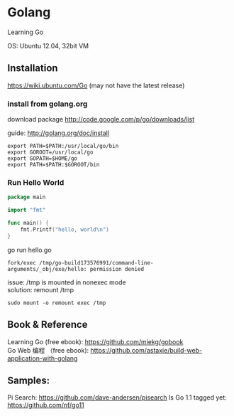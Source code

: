 # Golang

Learning Go

OS: Ubuntu 12.04, 32bit VM

## Installation
https://wiki.ubuntu.com/Go 
 (may not have the latest release) 

### install from golang.org

download package http://code.google.com/p/go/downloads/list

guide: http://golang.org/doc/install

```
export PATH=$PATH:/usr/local/go/bin
export GOROOT=/usr/local/go
export GOPATH=$HOME/go
export PATH=$PATH:$GOROOT/bin
```

### Run Hello World

```go
package main

import "fmt"

func main() {
    fmt.Printf("hello, world\n")
}
```   

go run hello.go  
```
fork/exec /tmp/go-build173576991/command-line-arguments/_obj/exe/hello: permission denied
```

issue: /tmp is mounted in nonexec mode  
solution: remount /tmp 
```
sudo mount -o remount exec /tmp
```
## Book & Reference  

Learning Go (free ebook): https://github.com/miekg/gobook  
Go Web 编程 （free ebook): https://github.com/astaxie/build-web-application-with-golang

## Samples:

Pi Search: https://github.com/dave-andersen/pisearch 
Is Go 1.1 tagged yet: https://github.com/nf/go11
